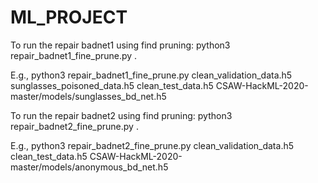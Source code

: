 # ML_PROJECT
To run the repair badnet1 using find pruning:
python3 repair_badnet1_fine_prune.py <clean validation data directory> <poisoned data> <test data> <model directory>.

E.g., python3 repair_badnet1_fine_prune.py clean_validation_data.h5 sunglasses_poisoned_data.h5 clean_test_data.h5 CSAW-HackML-2020-master/models/sunglasses_bd_net.h5

To run the repair badnet2 using find pruning:
python3 repair_badnet2_fine_prune.py <clean validation data directory> <test data> <model directory>.

E.g., python3 repair_badnet2_fine_prune.py clean_validation_data.h5 clean_test_data.h5 CSAW-HackML-2020-master/models/anonymous_bd_net.h5
